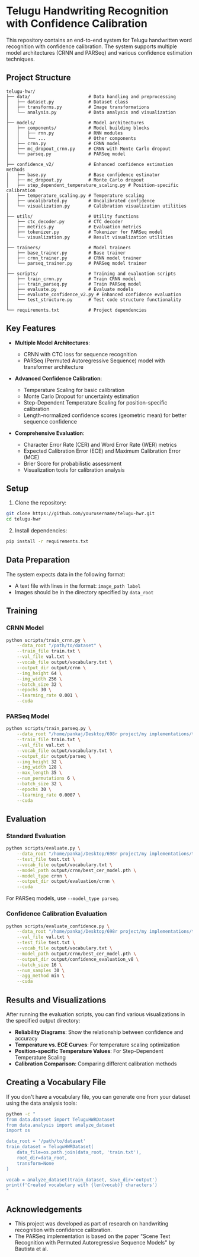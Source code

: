 # Telugu Handwriting Recognition with Confidence Calibration

This repository contains an end-to-end system for Telugu handwritten word recognition with confidence calibration. The system supports multiple model architectures (CRNN and PARSeq) and various confidence estimation techniques.

## Project Structure

```
telugu-hwr/
├── data/                      # Data handling and preprocessing
│   ├── dataset.py             # Dataset class
│   ├── transforms.py          # Image transformations
│   └── analysis.py            # Data analysis and visualization
│
├── models/                    # Model architectures
│   ├── components/            # Model building blocks
│   │   ├── rnn.py             # RNN modules
│   │   └── ...                # Other components
│   ├── crnn.py                # CRNN model
│   ├── mc_dropout_crnn.py     # CRNN with Monte Carlo dropout
│   └── parseq.py              # PARSeq model
│
├── confidence_v2/             # Enhanced confidence estimation methods
│   ├── base.py                # Base confidence estimator
│   ├── mc_dropout.py          # Monte Carlo dropout
│   ├── step_dependent_temperature_scaling.py # Position-specific calibration
│   ├── temperature_scaling.py # Temperature scaling
│   ├── uncalibrated.py        # Uncalibrated confidence
│   └── visualization.py       # Calibration visualization utilities
│
├── utils/                     # Utility functions
│   ├── ctc_decoder.py         # CTC decoder
│   ├── metrics.py             # Evaluation metrics
│   ├── tokenizer.py           # Tokenizer for PARSeq model
│   └── visualization.py       # Result visualization utilities
│
├── trainers/                  # Model trainers
│   ├── base_trainer.py        # Base trainer
│   ├── crnn_trainer.py        # CRNN model trainer
│   └── parseq_trainer.py      # PARSeq model trainer
│
├── scripts/                   # Training and evaluation scripts
│   ├── train_crnn.py          # Train CRNN model
│   ├── train_parseq.py        # Train PARSeq model
│   ├── evaluate.py            # Evaluate models
│   ├── evaluate_confidence_v2.py # Enhanced confidence evaluation
│   └── test_structure.py      # Test code structure functionality
│
└── requirements.txt           # Project dependencies
```

## Key Features

- **Multiple Model Architectures**:
  - CRNN with CTC loss for sequence recognition
  - PARSeq (Permuted Autoregressive Sequence) model with transformer architecture

- **Advanced Confidence Calibration**:
  - Temperature Scaling for basic calibration
  - Monte Carlo Dropout for uncertainty estimation
  - Step-Dependent Temperature Scaling for position-specific calibration
  - Length-normalized confidence scores (geometric mean) for better sequence confidence

- **Comprehensive Evaluation**:
  - Character Error Rate (CER) and Word Error Rate (WER) metrics
  - Expected Calibration Error (ECE) and Maximum Calibration Error (MCE)
  - Brier Score for probabilistic assessment
  - Visualization tools for calibration analysis

## Setup

1. Clone the repository:
```bash
git clone https://github.com/yourusername/telugu-hwr.git
cd telugu-hwr
```

2. Install dependencies:
```bash
pip install -r requirements.txt
```

## Data Preparation

The system expects data in the following format:

- A text file with lines in the format: `image_path label`
- Images should be in the directory specified by `data_root`

## Training

### CRNN Model

```bash
python scripts/train_crnn.py \
    --data_root "/path/to/dataset" \
    --train_file train.txt \
    --val_file val.txt \
    --vocab_file output/vocabulary.txt \
    --output_dir output/crnn \
    --img_height 64 \
    --img_width 256 \
    --batch_size 32 \
    --epochs 30 \
    --learning_rate 0.001 \
    --cuda
```

<!-- Add `--mc_dropout` flag to train with Monte Carlo dropout for uncertainty estimation. -->

### PARSeq Model

```bash
python scripts/train_parseq.py \
    --data_root "/home/pankaj/Desktop/698r project/my implementations/telugu-hwr/datasets/telugu datset" \
    --train_file train.txt \
    --val_file val.txt \
    --vocab_file output/vocabulary.txt \
    --output_dir output/parseq \
    --img_height 32 \
    --img_width 128 \
    --max_length 35 \
    --num_permutations 6 \
    --batch_size 32 \
    --epochs 30 \
    --learning_rate 0.0007 \
    --cuda
```

## Evaluation

### Standard Evaluation

```bash
python scripts/evaluate.py \
    --data_root "/home/pankaj/Desktop/698r project/my implementations/telugu-hwr/datasets/telugu datset" \
    --test_file test.txt \
    --vocab_file output/vocabulary.txt \
    --model_path output/crnn/best_cer_model.pth \
    --model_type crnn \
    --output_dir output/evaluation/crnn \
    --cuda
```

For PARSeq models, use `--model_type parseq`.

### Confidence Calibration Evaluation

```bash
python scripts/evaluate_confidence.py \
    --data_root "/home/pankaj/Desktop/698r project/my implementations/telugu-hwr/datasets/telugu datset" \
    --val_file val.txt \
    --test_file test.txt \
    --vocab_file output/vocabulary.txt \
    --model_path output/crnn/best_cer_model.pth \
    --output_dir output/confidence_evaluation_v8 \
    --batch_size 16 \
    --num_samples 30 \
    --agg_method min \
    --cuda
```

## Results and Visualizations

After running the evaluation scripts, you can find various visualizations in the specified output directory:

- **Reliability Diagrams**: Show the relationship between confidence and accuracy
- **Temperature vs. ECE Curves**: For temperature scaling optimization
- **Position-specific Temperature Values**: For Step-Dependent Temperature Scaling
- **Calibration Comparison**: Comparing different calibration methods

## Creating a Vocabulary File

If you don't have a vocabulary file, you can generate one from your dataset using the data analysis tools:

```bash
python -c "
from data.dataset import TeluguHWRDataset
from data.analysis import analyze_dataset
import os

data_root = '/path/to/dataset'
train_dataset = TeluguHWRDataset(
    data_file=os.path.join(data_root, 'train.txt'),
    root_dir=data_root,
    transform=None
)

vocab = analyze_dataset(train_dataset, save_dir='output')
print(f'Created vocabulary with {len(vocab)} characters')
"
```

## Acknowledgements

- This project was developed as part of research on handwriting recognition with confidence calibration.
- The PARSeq implementation is based on the paper "Scene Text Recognition with Permuted Autoregressive Sequence Models" by Bautista et al.
```
